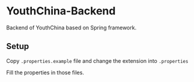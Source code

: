 # YouthChina-Backend
Backend of YouthChina based on Spring framework.

## Setup
 Copy `.properties.example` file and change the extension into `.properties`
 
 Fill the properties in those files.
